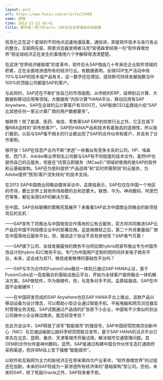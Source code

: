 ```yaml
---
layout: post
url: https://www.huxiu.com/article/23488
name: 虎嗅
time: 2013-11-21 16:41
title: 够开放！除了Oracle，SAP正在全球演绎合纵联横
---
```

信息化正在这个星球的不同地点迅速地漫延着，通俗讲，即是软件技术与各行各业的整合。互联网先驱、网景浏览器发明者马克?安德森曾经用一句“软件吞噬世界”把全球经济正在发生的事情用六个字解释得清清楚楚。

在这场“世界经济被吞噬”的变革中，软件巨头SAP借由几十年来在企业软件领域的积累，正在全面地渗透所有的经济行业。有数据表明，全球GDP生产活动中有70%与SAP的技术或产品有关，这一数字还在增加，道琼斯可持续发展指数当中100%的顶级公司都是SAP的客户。

与此同时，SAP还在不断扩张自己的市场版图，从传统的ERP，延伸到云计算、大数据和移动应用等领域。大数据有“内存计算”HANA平台，移动应用有SAP Anywhere，SAP在全球的云计算客户有3000万，SAP联席CEO孟鼎铭介绍“SAP比其他任何一家云计算厂商的用户数都要多”。

够跨界！除了能源、医药、电信、零售等SAP ERP的优势行业之外，它正在吞下像NBA这样的“非传统客户”。SAP的HANA产品和技术有着极高的适用性，所以我们看到，以前与SAP毫不相关的行业都出现了SAP的合作伙伴和客户，并且有了合作案例。

够开放！SAP在信息产业内不断“渗透”一些看似有竞争关系的公司。HP、埃森哲、西门子、Adobe等业界知名公司都与SAP有不同程度的技术合作。虽然HP也提供自己的云服务，但是在“托管云即服务（MCaaS）”领域却使用的是SAP的软件和云基础架构。SAP还为思科提供“产品选择”和“实时供需预测”的云服务，为Adobe提供“预测/客户流失倾向”的技术支持。

在2013 SAP中国商业同略会媒体采访中，孟鼎铭表示，SAP仅仅在中国一个地区的市场，要比世界上其他市场规模的总和还要大。联想、华为、神舟数码、阿里巴巴等等，都在采用SAP的解决方案。

在中国，SAP合纵联横的策略究竟展开？来看看SAP此次中国商业同略会的新项目背后的玄机：

——SAP宣布了将推出与中国电信合作落地的公有云服务，双方将共同推进SAP云产品在中国不同规模企业中的部署应用。这是继微软之后，第二个外资重量级厂商在中国落地云服务平台。但，据说这个协议不具有排他性？SAP勇气可嘉！

——SAP旗下公司、全球发展最快的商务平台供应商hybris则宣布推出专为中国市场设计的hybris B2C商务平台。专门为中国用户定制的短时间并发电子商务平台，未来，这会成为双11，微信或者微博的基础性平台吗？

——SAP与华为合作的FusionCube融合一体机已通过SAP HANA认证，基于FusionCube这一高度融合的基础设施云平台，开始为全球客户提供融合一体机解决方案。SAP做软件，华为做硬件，但，与竞争对手不同，孟鼎铭强调，SAP在中国不会做硬件！

——在中国研发完成的SAP Anywhere也在SAP HANA平台上推出，该款产品以移动设备为设计理念，可以帮助小型企业通过智能手机、平板电脑和网页浏览器实时管理业务流程。SAP试图通过产品线的扩张吞下小企业，中国有不少类似的创业公司做中小企业移动商务，能否经受考验？

在此次会议中，SAP释放了进军“智能城市”的强信号，SAP中国研究院南京创新中心（NIC）与交通运输部公路科学研究院联合宣布，基于SAP HANA的试点平台已率先在北京、昆明、重庆、天津等城市开展试用，解决城市交通管理问题。其OEM的合作伙伴是神州数码，显然，SAP是通过构建中国合作伙伴生态打通政府采购渠道，而非IBM自上至下强推“智能城市”。

以软件和互联网为主力的新经济正在带来第四次产业革命，“软件吞噬世界”的过程还在加剧，未来的SAP将成为一家渗透所有经济体的“基础架构”型公司。恐怕，未来的SAP，除了死敌Oracle之外，SAP将来者不拒。

